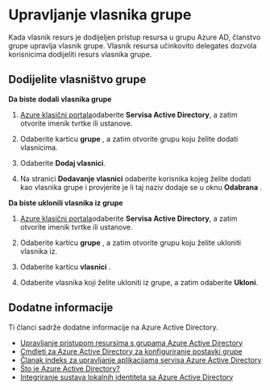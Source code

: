 
<properties
    pageTitle="Sljedeći koraci za upravljanje pristupom korištenje grupa | Microsoft Azure"
    description="Napredno kako-na-om upravljanje sigurnosnim grupama i kako koristiti te grupe da biste upravljali pristup resursu."
    services="active-directory"
    documentationCenter=""
    authors="curtand"
    manager="femila"
    editor=""/>

<tags
    ms.service="active-directory"
    ms.workload="identity"
    ms.tgt_pltfrm="na"
    ms.devlang="na"
    ms.topic="article"
    ms.date="09/22/2016"
    ms.author="curtand"/>

# <a name="managing-owners-for-a-group"></a>Upravljanje vlasnika grupe
Kada vlasnik resurs je dodijeljen pristup resursa u grupu Azure AD, članstvo grupe upravlja vlasnik grupe. Vlasnik resursa učinkovito delegates dozvola korisnicima dodijeliti resurs vlasnika grupe.

## <a name="assigning-group-ownership"></a>Dodijelite vlasništvo grupe

**Da biste dodali vlasnika grupe**

1. [Azure klasični portala](https://manage.windowsazure.com)odaberite **Servisa Active Directory**, a zatim otvorite imenik tvrtke ili ustanove.

2. Odaberite karticu **grupe** , a zatim otvorite grupu koju želite dodati vlasnicima.

3. Odaberite **Dodaj vlasnici**.

4. Na stranici **Dodavanje vlasnici** odaberite korisnika kojeg želite dodati kao vlasnika grupe i provjerite je li taj naziv dodaje se u oknu **Odabrana** .


**Da biste uklonili vlasnika iz grupe**

1. [Azure klasični portala](https://manage.windowsazure.com)odaberite **Servisa Active Directory**, a zatim otvorite imenik tvrtke ili ustanove.

2. Odaberite karticu **grupe** , a zatim otvorite grupu koju želite ukloniti vlasnika iz.

4. Odaberite karticu **vlasnici** .

5. Odaberite vlasnika koji želite ukloniti iz grupe, a zatim odaberite **Ukloni**.

## <a name="additional-information"></a>Dodatne informacije

Ti članci sadrže dodatne informacije na Azure Active Directory.

* [Upravljanje pristupom resursima s grupama Azure Active Directory](active-directory-manage-groups.md)
* [Cmdleti za Azure Active Directory za konfiguriranje postavki grupe](active-directory-accessmanagement-groups-settings-cmdlets.md)
* [Članak indeks za upravljanje aplikacijama servisa Azure Active Directory](active-directory-apps-index.md)
* [Što je Azure Active Directory?](active-directory-whatis.md)
* [Integriranje sustava lokalnih identiteta sa Azure Active Directory](active-directory-aadconnect.md)
